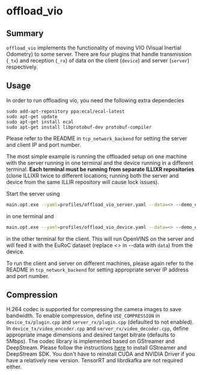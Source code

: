 # offload_vio
## Summary
`offload_vio` implements the functionality of moving VIO (Visual Inertial Odometry) to some server.
There are four plugins that handle transmission (`_tx`) and reception (`_rx`) of data on the client (`device`) and server (`server`) respectively.

## Usage
In order to run offloading vio, you need the following extra dependecies

```
sudo add-apt-repository ppa:ecal/ecal-latest
sudo apt-get update
sudo apt-get install ecal
sudo apt-get install libprotobuf-dev protobuf-compiler
```

Please refer to the README in `tcp_network_backend` for setting the server and client IP and port number.

The most simple example is running the offloaded setup on one machine with the server running in one terminal
and the device running in a different terminal. **Each terminal must be running from separate ILLIXR 
repositories** (clone ILLIXR twice to different locations; running both the server and device from the same 
ILLIR repository will cause lock issues). 

Start the server using
``` bash
main.opt.exe --yaml=profiles/offload_vio_server.yaml --data=<> --demo_data=<>
```
in one terminal and 
``` bash
main.opt.exe --yaml=profiles/offload_vio_device.yaml --data=<> --demo_data=<>

```
in the other terminal for the client. This will run OpenVINS on the server and will feed it with the EuRoC dataset (replace <> in --data with `data`) from the device.

To run the client and server on different machines, please again refer to the README in `tcp_network_backend` for setting appropriate server IP address and port number.

## Compression

H.264 codec is supported for compressing the camera images to save bandwidth. To enable compression, define `USE_COMPRESSION` in `device_tx/plugin.cpp` and `server_rx/plugin.cpp` (defaulted to not enabled). In `device_tx/video_encoder.cpp` and `server_rx/video_decoder.cpp`, define appropriate image dimensions and desired target bitrate (defaults to 5Mbps). The codec library is implemented based on GStreamer and DeepStream. Please follow the instructions [here][1] to install GStreamer and DeepStream SDK. You don't have to reinstall CUDA and NVIDIA Driver if you have a relatively new version. TensorRT and librdkafka are not required either.


[//]: # (- References -)
[1]: https://docs.nvidia.com/metropolis/deepstream/dev-guide/text/DS_Installation.html#dgpu-setup-for-ubuntu

